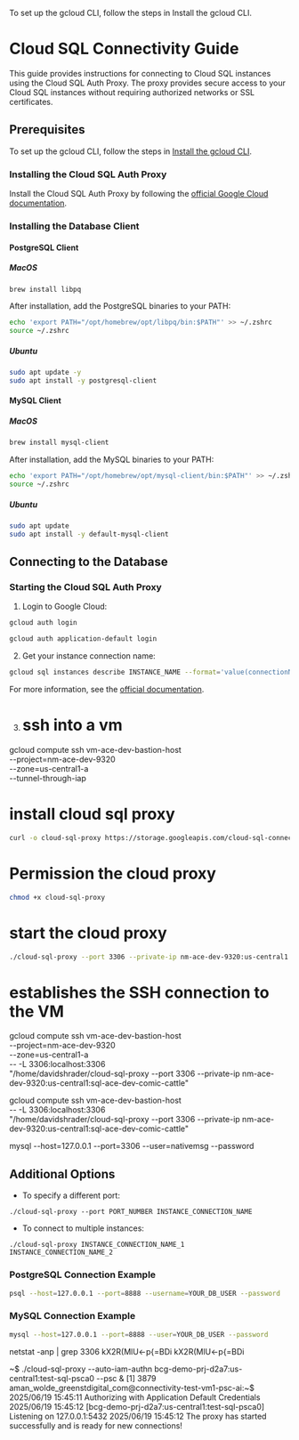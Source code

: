 To set up the gcloud CLI, follow the steps in Install the gcloud CLI.

# Cloud SQL Connectivity Guide

This guide provides instructions for connecting to Cloud SQL instances using the Cloud SQL Auth Proxy. The proxy provides secure access to your Cloud SQL instances without requiring authorized networks or SSL certificates.

## Prerequisites

To set up the gcloud CLI, follow the steps in [Install the gcloud CLI](https://cloud.google.com/sdk/docs/install).


### Installing the Cloud SQL Auth Proxy
Install the Cloud SQL Auth Proxy by following the [official Google Cloud documentation](https://cloud.google.com/sql/docs/mysql/connect-auth-proxy#install).

### Installing the Database Client

#### PostgreSQL Client

##### MacOS

```bash
brew install libpq
```

After installation, add the PostgreSQL binaries to your PATH:

```bash
echo 'export PATH="/opt/homebrew/opt/libpq/bin:$PATH"' >> ~/.zshrc
source ~/.zshrc
```

##### Ubuntu

```bash
sudo apt update -y
sudo apt install -y postgresql-client
```

#### MySQL Client

##### MacOS

```bash
brew install mysql-client
```

After installation, add the MySQL binaries to your PATH:

```bash
echo 'export PATH="/opt/homebrew/opt/mysql-client/bin:$PATH"' >> ~/.zshrc
source ~/.zshrc
```

##### Ubuntu

```bash
sudo apt update
sudo apt install -y default-mysql-client
```

## Connecting to the Database

### Starting the Cloud SQL Auth Proxy

1. Login to Google Cloud:
```bash
gcloud auth login
```
```bash
gcloud auth application-default login
```

2. Get your instance connection name:
```bash
gcloud sql instances describe INSTANCE_NAME --format='value(connectionName)'
```

For more information, see the [official documentation](https://cloud.google.com/sql/docs/mysql/connect-admin-proxy).

3. # ssh into a vm
gcloud compute ssh vm-ace-dev-bastion-host \
--project=nm-ace-dev-9320 \
--zone=us-central1-a \
--tunnel-through-iap

# install cloud sql proxy
```bash
curl -o cloud-sql-proxy https://storage.googleapis.com/cloud-sql-connectors/cloud-sql-proxy/v2.18.0/cloud-sql-proxy.linux.amd64
```
# Permission the cloud proxy
```bash
chmod +x cloud-sql-proxy
```

# start the cloud proxy
```bash
./cloud-sql-proxy --port 3306 --private-ip nm-ace-dev-9320:us-central1:sql-ace-dev-comic-cattle
```

# establishes the SSH connection to the VM
gcloud compute ssh vm-ace-dev-bastion-host \
--project=nm-ace-dev-9320 \
--zone=us-central1-a \
-- -L 3306:localhost:3306 \
"/home/davidshrader/cloud-sql-proxy --port 3306 --private-ip nm-ace-dev-9320:us-central1:sql-ace-dev-comic-cattle"


gcloud compute ssh vm-ace-dev-bastion-host \
-- -L 3306:localhost:3306 \
"/home/davidshrader/cloud-sql-proxy --port 3306 --private-ip nm-ace-dev-9320:us-central1:sql-ace-dev-comic-cattle"



mysql --host=127.0.0.1 --port=3306 --user=nativemsg --password









## Additional Options

- To specify a different port:
```
./cloud-sql-proxy --port PORT_NUMBER INSTANCE_CONNECTION_NAME
```

- To connect to multiple instances:
```
./cloud-sql-proxy INSTANCE_CONNECTION_NAME_1 INSTANCE_CONNECTION_NAME_2
```


### PostgreSQL Connection Example

```bash
psql --host=127.0.0.1 --port=8888 --username=YOUR_DB_USER --password
```

### MySQL Connection Example

```bash
mysql --host=127.0.0.1 --port=8888 --user=YOUR_DB_USER --password
```

netstat -anp | grep 3306
kX2R(MlU<-p{=BDi
kX2R(MlU<-p{=BDi

~$ ./cloud-sql-proxy --auto-iam-authn bcg-demo-prj-d2a7:us-central1:test-sql-psca0  --psc &
[1] 3879
aman_wolde_greenstdigital_com@connectivity-test-vm1-psc-ai:~$ 2025/06/19 15:45:11 Authorizing with Application Default Credentials
2025/06/19 15:45:12 [bcg-demo-prj-d2a7:us-central1:test-sql-psca0] Listening on 127.0.0.1:5432
2025/06/19 15:45:12 The proxy has started successfully and is ready for new connections!
